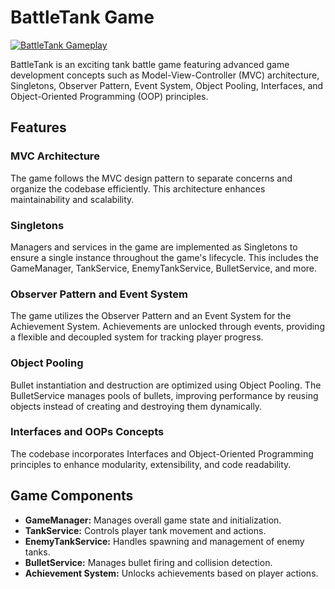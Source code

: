 # BattleTank Game

[![BattleTank Gameplay](https://img.youtube.com/vi/EMmD5BAQf1A/0.jpg)](https://www.youtube.com/watch?v=EMmD5BAQf1A)

BattleTank is an exciting tank battle game featuring advanced game development concepts such as Model-View-Controller (MVC) architecture, Singletons, Observer Pattern, Event System, Object Pooling, Interfaces, and Object-Oriented Programming (OOP) principles.

## Features

### MVC Architecture

The game follows the MVC design pattern to separate concerns and organize the codebase efficiently. This architecture enhances maintainability and scalability.

### Singletons

Managers and services in the game are implemented as Singletons to ensure a single instance throughout the game's lifecycle. This includes the GameManager, TankService, EnemyTankService, BulletService, and more.

### Observer Pattern and Event System

The game utilizes the Observer Pattern and an Event System for the Achievement System. Achievements are unlocked through events, providing a flexible and decoupled system for tracking player progress.

### Object Pooling

Bullet instantiation and destruction are optimized using Object Pooling. The BulletService manages pools of bullets, improving performance by reusing objects instead of creating and destroying them dynamically.

### Interfaces and OOPs Concepts

The codebase incorporates Interfaces and Object-Oriented Programming principles to enhance modularity, extensibility, and code readability.

## Game Components

- **GameManager:** Manages overall game state and initialization.
- **TankService:** Controls player tank movement and actions.
- **EnemyTankService:** Handles spawning and management of enemy tanks.
- **BulletService:** Manages bullet firing and collision detection.
- **Achievement System:** Unlocks achievements based on player actions.

